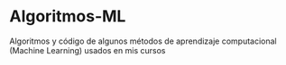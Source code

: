 # Algoritmos-ML
Algoritmos y código de algunos métodos de aprendizaje computacional (Machine Learning) usados en mis cursos
